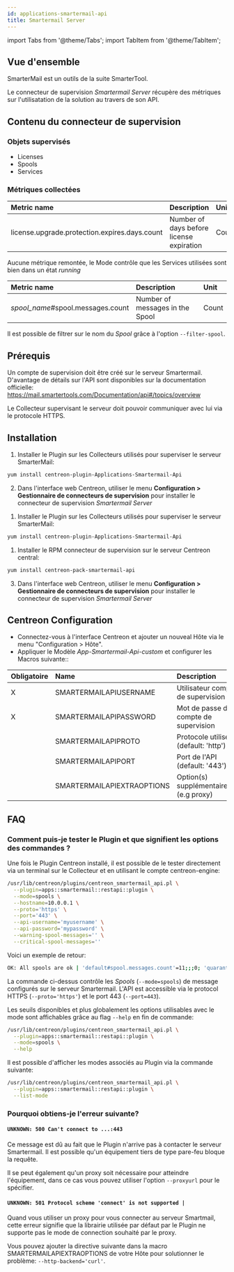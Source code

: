 ```yaml
---
id: applications-smartermail-api
title: Smartermail Server
---
```

import Tabs from '@theme/Tabs';
import TabItem from '@theme/TabItem';


## Vue d'ensemble

SmarterMail est un outils de la suite SmarterTool. 

Le connecteur de supervision *Smartermail Server* récupère des métriques sur l'utilisatation 
de la solution au travers de son API. 

## Contenu du connecteur de supervision

### Objets supervisés

* Licenses
* Spools
* Services 

### Métriques collectées

<Tabs groupId="sync">
<TabItem value="Licenses" label="Licenses">

| Metric name                                    | Description                                | Unit   |
| :--------------------------------------------- | :----------------------------------------- | :----- |
| license.upgrade.protection.expires.days.count  | Number of days before license expiration   | Count  |

</TabItem>
<TabItem value="Services" label="Services">

Aucune métrique remontée, le Mode contrôle que les Services utilisées sont bien dans un état 
*running*

</TabItem>
<TabItem value="Spools" label="Spools">

| Metric name                        | Description                       | Unit   |
| :--------------------------------- | :-------------------------------- | :----- |
| *spool_name*#spool.messages.count  | Number of messages in the Spool   | Count  |

Il est possible de filtrer sur le nom du *Spool* grâce à l'option `--filter-spool`. 

</TabItem>
</Tabs>

## Prérequis 

Un compte de supervision doit être créé sur le serveur Smartermail. D'avantage 
de détails sur l'API sont disponibles sur la documentation officielle: 
https://mail.smartertools.com/Documentation/api#/topics/overview 

Le Collecteur supervisant le serveur doit pouvoir communiquer avec lui via le 
protocole HTTPS.

## Installation

<Tabs groupId="sync">
<TabItem value="Online License" label="Online License">

1. Installer le Plugin sur les Collecteurs utilisés pour superviser le serveur SmarterMail:

```bash
yum install centreon-plugin-Applications-Smartermail-Api
```

2. Dans l'interface web Centreon, utiliser le menu **Configuration > Gestionnaire de connecteurs de supervision**
pour installer le connecteur de supervision *Smartermail Server* 

</TabItem>
<TabItem value="Offline License" label="Offline License">

1. Installer le Plugin sur les Collecteurs utilisés pour superviser le serveur SmarterMail:

```bash
yum install centreon-plugin-Applications-Smartermail-Api
```

1. Installer le RPM connecteur de supervision sur le serveur Centreon central:

```bash
yum install centreon-pack-smartermail-api
```

3. Dans l'interface web Centreon, utiliser le menu **Configuration > Gestionnaire de connecteurs de supervision**
pour installer le connecteur de supervision *Smartermail Server* 

</TabItem>
</Tabs>

## Centreon Configuration

* Connectez-vous à l'interface Centreon et ajouter un nouveal Hôte via le menu "Configuration > Hôte".
* Appliquer le Modèle *App-Smartermail-Api-custom* et configurer les Macros suivante::

| Obligatoire | Name                       | Description                             |
| :---------- | :------------------------- | :-------------------------------------- |
| X           | SMARTERMAILAPIUSERNAME     | Utilisateur compte de supervision       |
| X           | SMARTERMAILAPIPASSWORD     | Mot de passe du compte de supervision   | 
|             | SMARTERMAILAPIPROTO        | Protocole utilisé (default: 'http')     |
|             | SMARTERMAILAPIPORT         | Port de l'API (default: '443')          |
|             | SMARTERMAILAPIEXTRAOPTIONS | Option(s) supplémentaire(s) (e.g proxy) |

## FAQ

### Comment puis-je tester le Plugin et que signifient les options des commandes ?

Une fois le Plugin Centreon installé, il est possible de le tester directement 
via un terminal sur le Collecteur et en utilisant le compte centreon-engine:

```bash
/usr/lib/centreon/plugins/centreon_smartermail_api.pl \
  --plugin=apps::smartermail::restapi::plugin \
  --mode=spools \
  --hostname=10.0.0.1 \
  --proto='https' \
  --port='443' \
  --api-username='myusername' \
  --api-password='mypassword' \
  --warning-spool-messages='' \
  --critical-spool-messages=''
```

Voici un exemple de retour: 

```bash
OK: All spools are ok | 'default#spool.messages.count'=11;;;0; 'quarantine_limit#spool.messages.count'=5000;;;0; 'spam#spool.messages.count'=0;;;0; 'spool_limit#spool.messages.count'=50000;;;0; 'throttledDomains#spool.messages.count'=0;;;0; 'throttledMailingLists#spool.messages.count'=0;;;0; 'throttledUsers#spool.messages.count'=0;;;0; 'virus#spool.messages.count'=0;;;0; 'waiting#spool.messages.count'=3;;;0;
```

La commande ci-dessus contrôle les *Spools* (`--mode=spools`) de message configurés 
sur le serveur Smartermail. L'API est accessible via le protocol HTTPS (`--proto='https'`)
et le port 443 (`--port=443`). 

Les seuils disponibles et plus globalement les options utilisables avec le mode 
sont affichables grâce au flag `--help` en fin de commande:

```bash
/usr/lib/centreon/plugins/centreon_smartermail_api.pl \
  --plugin=apps::smartermail::restapi::plugin \
  --mode=spools \
  --help
```

Il est possible d'afficher les modes associés au Plugin via la commande suivante:

```bash
/usr/lib/centreon/plugins/centreon_smartermail_api.pl \
  --plugin=apps::smartermail::restapi::plugin \
  --list-mode
```

### Pourquoi obtiens-je l'erreur suivante? 

#### ```UNKNOWN: 500 Can't connect to ...:443```

Ce message est dû au fait que le Plugin n'arrive pas à contacter le serveur
Smartermail. Il est possible qu'un équipement tiers de type pare-feu bloque 
la requête. 

Il se peut également qu'un proxy soit nécessaire pour atteindre l'équipement,
dans ce cas vous pouvez utiliser l'option `--proxyurl` pour le spécifier.

#### ```UNKNOWN: 501 Protocol scheme 'connect' is not supported |```

Quand vous utiliser un proxy pour vous connecter au serveur Smartmail, cette erreur
signifie que la librairie utilisée par défaut par le Plugin ne supporte pas le mode
de connection souhaité par le proxy. 

Vous pouvez ajouter la directive suivante dans la macro SMARTERMAILAPIEXTRAOPTIONS
de votre Hôte pour solutionner le problème: `--http-backend='curl'`.